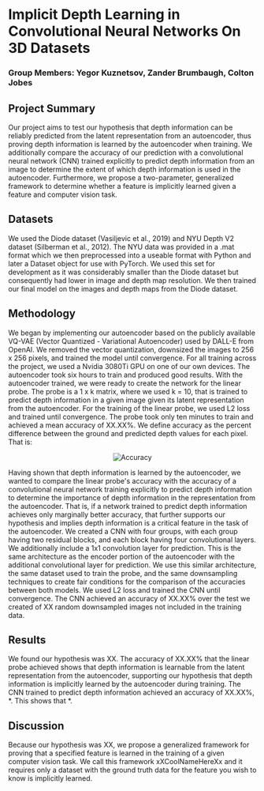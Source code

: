 # Implicit Depth Learning in Convolutional Neural Networks On 3D Datasets
### Group Members: Yegor Kuznetsov, Zander Brumbaugh, Colton Jobes

## Project Summary
Our project aims to test our hypothesis that depth information can be reliably predicted from the latent representation from an autoencoder, thus proving depth information is learned by the autoencoder when training. We additionally compare the accuracy of our prediction with a convolutional neural network (CNN) trained explicitly to predict depth information from an image to determine the extent of which depth information is used in the autoencoder. Furthermore, we propose a two-parameter, generalized framework to determine whether a feature is implicitly learned given a feature and computer vision task.

## Datasets
We used the Diode dataset (Vasiljevic et al., 2019) and NYU Depth V2 dataset (Silberman et al., 2012). The NYU data was provided in a .mat format which we then preprocessed into a useable format with Python and later a Dataset object for use with PyTorch. We used this set for development as it was considerably smaller than the Diode dataset but consequently had lower in image and depth map resolution. We then trained our final model on the images and depth maps from the Diode dataset.

## Methodology
We began by implementing our autoencoder based on the publicly available VQ-VAE (Vector Quantized - Variational Autoencoder) used by DALL-E from OpenAI. We removed the vector quantization, downsized the images to 256 x 256 pixels, and trained the model until convergence. For all training across the project, we used a Nvidia 3080Ti GPU on one of our own devices. The autoencoder took six hours to train and produced good results. With the autoencoder trained, we were ready to create the network for the linear probe. The probe is a 1 x k matrix, where we used k = 10, that is trained to predict depth information in a given image given its latent representation from the autoencoder. For the training of the linear probe, we used L2 loss and trained until convergence. The probe took only ten minutes to train and achieved a mean accuracy of XX.XX%. We define accuracy as the percent difference between the ground and predicted depth values for each pixel. That is:

<p align="center">
  <img src="https://cdn.discordapp.com/attachments/1036430287816622080/1085786908707274773/Equation.svg" alt="Accuracy"/>
</p>

Having shown that depth information is learned by the autoencoder, we wanted to compare the linear probe's accuracy with the accuracy of a convolutional neural network training explicitly to predict depth information to determine the importance of depth information in the representation from the autoencoder. That is, if a network trained to predict depth information achieves only marginally better accuracy, that further supports our hypothesis and implies depth information is a critical feature in the task of the autoencoder.
We created a CNN with four groups, with each group having two residual blocks, and each block having four convolutional layers. We additionally include a 1x1 convolution layer for prediction. This is the same architecture as the encoder portion of the autoencoder with the additional convolutional layer for prediction. We use this similar architecture, the same dataset used to train the probe, and the same downsampling techniques to create fair conditions for the comparison of the accuracies between both models. We used L2 loss and trained the CNN until convergence. The CNN achieved an accuracy of XX.XX% over the test we created of XX random downsampled images not included in the training data.

## Results
We found our hypothesis was XX. The accuracy of XX.XX% that the linear probe achieved shows that depth information is learnable from the latent representation from the autoencoder, supporting our hypothesis that depth information is implicitly learned by the autoencoder during training.
The CNN trained to predict depth information achieved an accuracy of XX.XX%, *. This shows that *.

## Discussion
Because our hypothesis was XX, we propose a generalized framework for proving that a specified feature is learned in the training of a given computer vision task.  We call this framework xXCoolNameHereXx and it requires only a dataset with the ground truth data for the feature you wish to know is implicitly learned.
